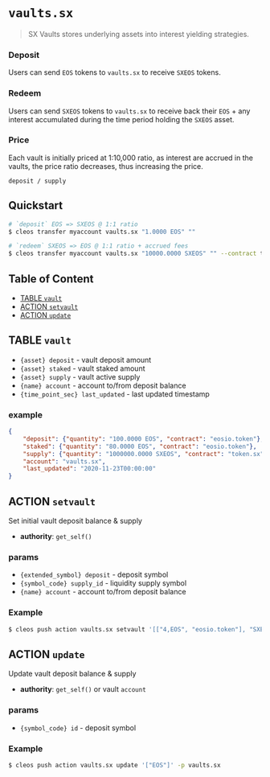 # `vaults.sx`

> SX Vaults stores underlying assets into interest yielding strategies.

### Deposit

Users can send `EOS` tokens to `vaults.sx` to receive `SXEOS` tokens.

### Redeem

Users can send `SXEOS` tokens to `vaults.sx` to receive back their `EOS` + any interest accumulated during the time period holding the `SXEOS` asset.

### Price

Each vault is initially priced at 1:10,000 ratio, as interest are accrued in the vaults, the price ratio decreases, thus increasing the price.

```
deposit / supply
```

## Quickstart

```bash
# `deposit` EOS => SXEOS @ 1:1 ratio
$ cleos transfer myaccount vaults.sx "1.0000 EOS" ""

# `redeem` SXEOS => EOS @ 1:1 ratio + accrued fees
$ cleos transfer myaccount vaults.sx "10000.0000 SXEOS" "" --contract token.sx
```

## Table of Content

- [TABLE `vault`](#table-vault)
- [ACTION `setvault`](#table-setvault)
- [ACTION `update`](#table-update)

## TABLE `vault`

- `{asset} deposit` - vault deposit amount
- `{asset} staked` - vault staked amount
- `{asset} supply` - vault active supply
- `{name} account` - account to/from deposit balance
- `{time_point_sec} last_updated` - last updated timestamp

### example

```json
{
    "deposit": {"quantity": "100.0000 EOS", "contract": "eosio.token"},
    "staked": {"quantity": "80.0000 EOS", "contract": "eosio.token"},
    "supply": {"quantity": "1000000.0000 SXEOS", "contract": "token.sx"},
    "account": "vaults.sx",
    "last_updated": "2020-11-23T00:00:00"
}
```

## ACTION `setvault`

Set initial vault deposit balance & supply

- **authority**: `get_self()`

### params

- `{extended_symbol} deposit` - deposit symbol
- `{symbol_code} supply_id` - liquidity supply symbol
- `{name} account` - account to/from deposit balance

### Example

```bash
$ cleos push action vaults.sx setvault '[["4,EOS", "eosio.token"], "SXEOS", "vaults.sx"]' -p vaults.sx
```

## ACTION `update`

Update vault deposit balance & supply

- **authority**: `get_self()` or vault `account`

### params

- `{symbol_code} id` - deposit symbol

### Example

```bash
$ cleos push action vaults.sx update '["EOS"]' -p vaults.sx
```